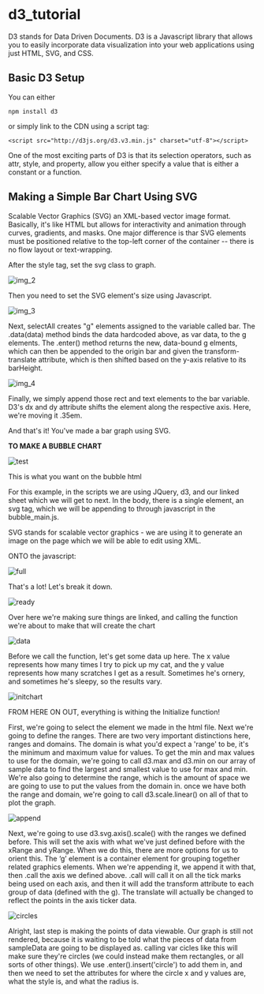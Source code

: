 # d3_tutorial
D3 stands for Data Driven Documents. D3 is a Javascript library that allows you to easily incorporate data visualization into your web applications using just HTML, SVG, and CSS.

## Basic D3 Setup
You can either 
```
npm install d3
```
 or simply link to the CDN using a script tag:
 ```
 <script src="http://d3js.org/d3.v3.min.js" charset="utf-8"></script>
 ```
One of the most exciting parts of D3 is that its selection operators, such as attr, style, and property, allow you either specify a value that is either a constant or a function.

## Making a Simple Bar Chart Using SVG

Scalable Vector Graphics (SVG) an XML-based vector image format. Basically, it's like HTML but allows for interactivity and animation through curves, gradients, and masks. One major difference is thar SVG elements must be positioned relative to the top-left corner of the container -- there is no flow layout or text-wrapping.

After the style tag, set the svg class to graph.

![img_2](https://raw.githubusercontent.com/persephone-d3/d3_tutorial/master/bar-chart-test/img_2.png)

Then you need to set the SVG element's size using Javascript.

![img_3](https://raw.githubusercontent.com/persephone-d3/d3_tutorial/master/bar-chart-test/img_3.png)

Next, selectAll creates "g" elements assigned to the variable called bar. The .data(data) method binds the data hardcoded above, as var data, to the g elements. The .enter() method returns the new, data-bound g elments, which can then be appended to the origin bar and given the transform-translate attribute, which is then shifted based on the y-axis relative to its barHeight.

![img_4](https://raw.githubusercontent.com/persephone-d3/d3_tutorial/master/bar-chart-test/img_4.png)

Finally, we simply append those rect and text elements to the bar variable. D3's dx and dy attribute shifts the element along the respective axis. Here, we're moving it .35em.

And that's it! You've made a bar graph using SVG.

**TO MAKE A BUBBLE CHART**

![test](https://raw.githubusercontent.com/persephone-d3/d3_tutorial/master/md_guides/html.png)

This is what you want on the bubble html

For this example, in the scripts we are using JQuery, d3, and our linked sheet which we will get to next. In the body, there is a single element, an svg tag, which we will be appending to through javascript in the bubble_main.js.

SVG stands for scalable vector graphics - we are using it to generate an image on the page which we will be able to edit using XML.

ONTO the javascript:

![full](https://raw.githubusercontent.com/persephone-d3/d3_tutorial/master/md_guides/full.png)

That's a lot! Let's break it down.

![ready](https://raw.githubusercontent.com/persephone-d3/d3_tutorial/master/md_guides/ready.png)

Over here we're making sure things are linked, and calling the function we're about to make that will create the chart

![data](https://raw.githubusercontent.com/persephone-d3/d3_tutorial/master/md_guides/data.png)

Before we call the function, let's get some data up here. The x value represents how many times I try to pick up my cat, and the y value represents how many scratches I get as a result. Sometimes he's ornery, and sometimes he's sleepy, so the results vary.

![initchart](https://raw.githubusercontent.com/persephone-d3/d3_tutorial/master/md_guides/initchart.png)

FROM HERE ON OUT, everything is withing the Initialize function!

First, we're going to select the element we made in the html file.
Next we're going to define the ranges. There are two very important distinctions here, ranges and domains. The domain is what you'd expect a 'range' to be, it's the minimum and maximum value for values. To get the min and max values to use for the domain, we're going to call d3.max and d3.min on our array of sample data to find the largest and smallest value to use for max and min. We're also going to determine the range, which is the amount of space we are going to use to put the values from the domain in. once we have both the range and domain, we're going to call d3.scale.linear() on all of that to plot the graph. 

![append](https://raw.githubusercontent.com/persephone-d3/d3_tutorial/master/md_guides/append.png)

Next, we're going to use d3.svg.axis().scale() with the ranges we defined before. This will set the axis with what we've just defined before with the xRange and yRange. When we do this, there are more options for us to orient this. The ‘g’ element is a container element for grouping together related graphics elements. When we're appending it, we append it with that, then .call the axis we defined above. .call will call it on all the tick marks being used on each axis, and then it will add the transform attribute to each group of data (defined with the g). The translate will actually be changed to reflect the points in the axis ticker data.

![circles](https://raw.githubusercontent.com/persephone-d3/d3_tutorial/master/md_guides/defining_circles.png)

Alright, last step is making the points of data viewable. Our graph is still not rendered, because it is waiting to be told what the pieces of data from sampleData are going to be displayed as. calling var cicles like this will make sure they're circles (we could instead make them rectangles, or all sorts of other things). We use .enter().insert('circle') to add them in, and then we need to set the attributes for where the circle x and y values are, what the style is, and what the radius is.


